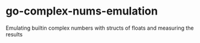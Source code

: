 # go-complex-nums-emulation
Emulating builtin complex numbers with structs of floats and measuring the results
